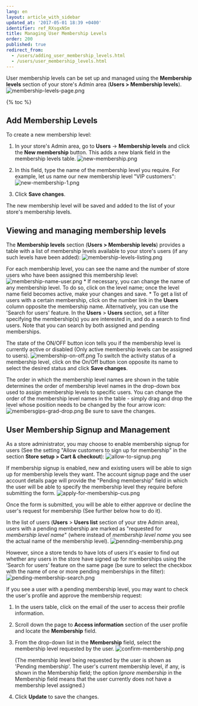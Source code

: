 ```yaml
---
lang: en
layout: article_with_sidebar
updated_at: '2017-05-01 18:39 +0400'
identifier: ref_RXsgxNSm
title: Managing User Membership Levels
order: 200
published: true
redirect_from:
  - /users/adding_user_membership_levels.html
  - /users/user_membership_levels.html
---
```

User membership levels can be set up and managed using the **Membership levels** section of your store's Admin area (**Users > Membership levels**). 
![membership-levels-page.png]({{site.baseurl}}/attachments/ref_RXsgxNSm/membership-levels-page.png)

{% toc %}

## Add Membership Levels

To create a new membership level:
1.  In your store's Admin area, go to **Users** -> **Membership levels** and click the **New membership** button. This adds a new blank field in the membership levels table.
    ![new-membership.png]({{site.baseurl}}/attachments/ref_RXsgxNSm/new-membership.png)

2.  In this field, type the name of the membership level you require. For example, let us name our new membership level "VIP customers":
    ![new-membership-1.png]({{site.baseurl}}/attachments/ref_RXsgxNSm/new-membership-1.png)

3.  Click **Save changes**.
    
The new membership level will be saved and added to the list of your store's membership levels.

## Viewing and managing membership levels

The **Membership levels** section (**Users > Membership levels**) provides a table with a list of membership levels available to your store's users (if any such levels have been added):
    ![membership-levels-listing.png]({{site.baseurl}}/attachments/ref_RXsgxNSm/membership-levels-listing.png)
     
For each membership level, you can see the name and the number of store users who have been assigned this membership level:
    ![membership-name-user.png]({{site.baseurl}}/attachments/ref_RXsgxNSm/membership-name-user.png)
    * If necessary, you can change the name of any membership level. To do so, click on the level name; once the level name field becomes active, make your changes and save.
    * To get a list of users with a certain membership, click on the number link in the **Users** column opposite the membership name.
      Alternatively, you can use the 'Search for users' feature. In the **Users** > **Users** section, set a filter specifying the membership(s) you are interested in, and do a search to find users. Note that you can search by both assigned and pending memberships.

The state of the ON/OFF button icon tells you if the membership level is currently active or disabled (Only active membership levels can be assigned to users).
    ![membership-on-off.png]({{site.baseurl}}/attachments/ref_RXsgxNSm/membership-on-off.png)
    To switch the activity status of a membership level, click on the On/Off button icon opposite its name to select the desired status and click **Save changes**.
    
The order in which the membership level names are shown in the table determines the order of membership level names in the drop-down box used to assign membership levels to specific users. You can change the order of the membership level names in the table - simply drag and drop the level whose position needs to be changed by the four arrow icon:
    ![membersgips-grad-drop.png]({{site.baseurl}}/attachments/ref_RXsgxNSm/membersgips-grad-drop.png)
    Be sure to save the changes.
   

## User Membership Signup and Management

As a store administrator, you may choose to enable membership signup for users (See the setting "Allow customers to sign up for membership" in the section **Store setup > Cart & checkout**):
    ![allow-to-signup.png]({{site.baseurl}}/attachments/ref_RXsgxNSm/allow-to-signup.png)

If membership signup is enabled, new and existing users will be able to sign up for membership levels they want. The account signup page and the user account details page will provide the "Pending membership" field in which the user will be able to specify the membership level they require before submitting the form. 
    ![apply-for-membership-cus.png]({{site.baseurl}}/attachments/ref_RXsgxNSm/apply-for-membership-cus.png)

Once the form is submitted, you will be able to either approve or decline the user's request for membership (See further below how to do it).

In the list of users (**Users** > **Users list** section of your stre Admin area), users with a pending membership are marked as "requested for _membership level name_" (where instead of _membership level name_ you see the actual name of the membership level).
   ![pennding-membership.png]({{site.baseurl}}/attachments/ref_RXsgxNSm/pennding-membership.png) 

However, since a store tends to have lots of users it's easier to find out whether any users in the store have signed up for memberships using the ‘Search for users’ feature on the same page (be sure to select the checkbox with the name of one or more pending memberships in the filter):
   ![pending-membership-search.png]({{site.baseurl}}/attachments/ref_RXsgxNSm/pending-membership-search.png)

If you see a user with a pending membership level, you may want to check the user's profile and approve the membership request: 

   1.  In the users table, click on the email of the user to access their profile information.
    
   2.  Scroll down the page to **Access information** section of the user profile and locate the **Membership** field.
    
   3.  From the drop-down list in the **Membership** field, select the membership level requested by the user.
       ![confirm-membership.png]({{site.baseurl}}/attachments/ref_RXsgxNSm/confirm-membership.png)
        
        (The membership level being requested by the user is shown as 'Pending membership'. The user's current membership level, if any, is shown in the Membership field; the option _Ignore membership_ in the Membership field means that the user currently does not have a membership level assigned.)
   
   4.  Click **Update** to save the changes.
